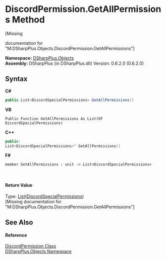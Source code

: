 # DiscordPermission.GetAllPermissions Method 
 

\[Missing <summary> documentation for "M:DSharpPlus.Objects.DiscordPermission.GetAllPermissions"\]

**Namespace:**&nbsp;<a href="b70db947-75ff-488f-5245-350c6ca1e522">DSharpPlus.Objects</a><br />**Assembly:**&nbsp;DSharpPlus (in DSharpPlus.dll) Version: 0.6.2.0 (0.6.2.0)

## Syntax

**C#**<br />
``` C#
public List<DiscordSpecialPermissions> GetAllPermissions()
```

**VB**<br />
``` VB
Public Function GetAllPermissions As List(Of DiscordSpecialPermissions)
```

**C++**<br />
``` C++
public:
List<DiscordSpecialPermissions>^ GetAllPermissions()
```

**F#**<br />
``` F#
member GetAllPermissions : unit -> List<DiscordSpecialPermissions> 

```

<br />

#### Return Value
Type: <a href="http://msdn2.microsoft.com/en-us/library/6sh2ey19" target="_blank">List</a>(<a href="1f4f81a5-6b31-1e8e-fa77-750bec188d59">DiscordSpecialPermissions</a>)<br />\[Missing <returns> documentation for "M:DSharpPlus.Objects.DiscordPermission.GetAllPermissions"\]

## See Also


#### Reference
<a href="d038f6bf-0e05-bcda-ed23-1e539ec4681b">DiscordPermission Class</a><br /><a href="b70db947-75ff-488f-5245-350c6ca1e522">DSharpPlus.Objects Namespace</a><br />